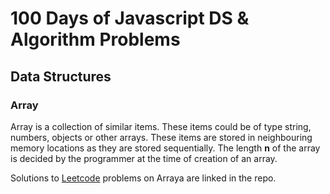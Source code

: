# 100 Days of Javascript DS & Algorithm Problems

## Data Structures

### Array

Array is a collection of similar items. These items could be of type string, numbers, objects or other arrays. These items are stored in neighbouring memory locations as they are stored sequentially. The length **n** of the array is decided by the programmer at the time of creation of an array.

Solutions to [Leetcode](https://leetcode.com/explore/learn/card/fun-with-arrays/527/searching-for-items-in-an-array/) problems on Arraya are linked in the repo.




